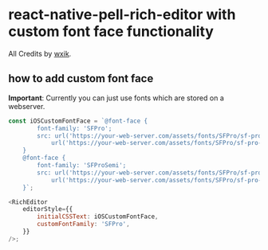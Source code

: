 # react-native-pell-rich-editor with custom font face functionality

All Credits by [wxik](https://github.com/wxik/react-native-rich-editor).

## how to add custom font face

**Important**: Currently you can just use fonts which are stored on a webserver.

```javascript
const iOSCustomFontFace = `@font-face {
        font-family: 'SFPro';
        src: url('https://your-web-server.com/assets/fonts/SFPro/sf-pro-text-regular.ttf?raw=true'),
            url('https://your-web-server.com/assets/fonts/SFPro/sf-pro-text-regular.ttf?raw=true');
    }
    @font-face {
        font-family: 'SFProSemi';
        src: url('https://your-web-server.com/assets/fonts/SFPro/sf-pro-text-semibold.ttf?raw=true'),
            url('https://your-web-server.com/assets/fonts/SFPro/sf-pro-text-semibold.ttf?raw=true');
    }`;

<RichEditor
    editorStyle={{
        initialCSSText: iOSCustomFontFace,
        customFontFamily: 'SFPro',
    }}
/>;
```

